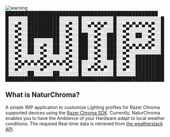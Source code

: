 ![warning](https://github.com/Bhaacke/NaturChroma/blob/main/src/x64/Debug/Banner.png)
████████████████████████████████████████████████
█░░░░░░██████████░░░░░░█░░░░░░░░░░█░░░░░░░░░░░░░░█
█░░▄▀░░██████████░░▄▀░░█░░▄▀▄▀▄▀░░█░░▄▀▄▀▄▀▄▀▄▀░░█
█░░▄▀░░██████████░░▄▀░░█░░░░▄▀░░░░█░░▄▀░░░░░░▄▀░░█
█░░▄▀░░██████████░░▄▀░░███░░▄▀░░███░░▄▀░░██░░▄▀░░█
█░░▄▀░░██░░░░░░██░░▄▀░░███░░▄▀░░███░░▄▀░░░░░░▄▀░░█
█░░▄▀░░██░░▄▀░░██░░▄▀░░███░░▄▀░░███░░▄▀▄▀▄▀▄▀▄▀░░█
█░░▄▀░░██░░▄▀░░██░░▄▀░░███░░▄▀░░███░░▄▀░░░░░░░░░░█
█░░▄▀░░░░░░▄▀░░░░░░▄▀░░███░░▄▀░░███░░▄▀░░█████████
█░░▄▀▄▀▄▀▄▀▄▀▄▀▄▀▄▀▄▀░░█░░░░▄▀░░░░█░░▄▀░░█████████
█░░▄▀░░░░░░▄▀░░░░░░▄▀░░█░░▄▀▄▀▄▀░░█░░▄▀░░█████████
█░░░░░░██░░░░░░██░░░░░░█░░░░░░░░░░█░░░░░░█████████
██████████████████████████████████████████████████
## What is NaturChroma?
A simple WIP application to customize Lighting profiles for Razer Chroma supported devices using the [Razer Chroma SDK](https://developer.razer.com/works-with-chroma/download/). 
Currently, NaturChroma enables you to have the Ambience of your Hardware adapt to local weather conditions. The required Real-time data is retrieved from [the weatherstack API](https://weatherstack.com/).

